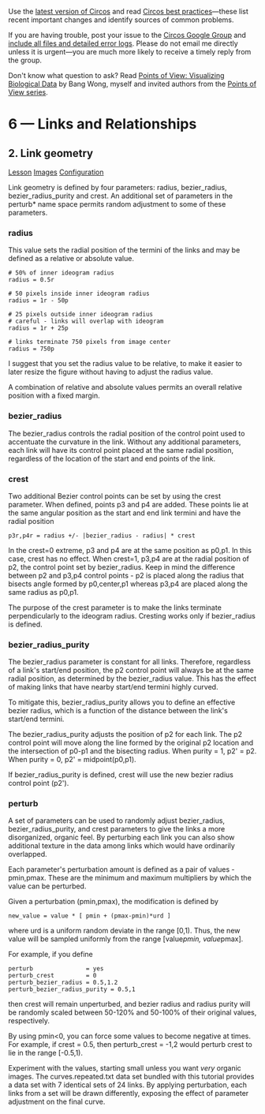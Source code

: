 Use the [latest version of Circos](/software/download/circos/) and read
[Circos best
practices](/documentation/tutorials/reference/best_practices/)—these list
recent important changes and identify sources of common problems.

If you are having trouble, post your issue to the [Circos Google
Group](https://groups.google.com/group/circos-data-visualization) and [include
all files and detailed error logs](/support/support/). Please do not email me
directly unless it is urgent—you are much more likely to receive a timely
reply from the group.

Don't know what question to ask? Read [Points of View: Visualizing Biological
Data](https://www.nature.com/nmeth/journal/v9/n12/full/nmeth.2258.html) by
Bang Wong, myself and invited authors from the [Points of View
series](https://mk.bcgsc.ca/pointsofview).

# 6 — Links and Relationships

## 2\. Link geometry

[Lesson](/documentation/tutorials/links/geometry/lesson)
[Images](/documentation/tutorials/links/geometry/images)
[Configuration](/documentation/tutorials/links/geometry/configuration)

Link geometry is defined by four parameters: radius, bezier_radius,
bezier_radius_purity and crest. An additional set of parameters in the
perturb* name space permits random adjustment to some of these parameters.

### radius

This value sets the radial position of the termini of the links and may be
defined as a relative or absolute value.

    
    
    # 50% of inner ideogram radius
    radius = 0.5r 
    
    # 50 pixels inside inner ideogram radius
    radius = 1r - 50p
    
    # 25 pixels outside inner ideogram radius
    # careful - links will overlap with ideogram
    radius = 1r + 25p
    
    # links terminate 750 pixels from image center
    radius = 750p
    

I suggest that you set the radius value to be relative, to make it easier to
later resize the figure without having to adjust the radius value.

A combination of relative and absolute values permits an overall relative
position with a fixed margin.

### bezier_radius

The bezier_radius controls the radial position of the control point used to
accentuate the curvature in the link. Without any additional parameters, each
link will have its control point placed at the same radial position,
regardless of the location of the start and end points of the link.

### crest

Two additional Bezier control points can be set by using the crest parameter.
When defined, points p3 and p4 are added. These points lie at the same angular
position as the start and end link termini and have the radial position

    
    
    p3r,p4r = radius +/- |bezier_radius - radius| * crest
    

In the crest=0 extreme, p3 and p4 are at the same position as p0,p1. In this
case, crest has no effect. When crest=1, p3,p4 are at the radial position of
p2, the control point set by bezier_radius. Keep in mind the difference
between p2 and p3,p4 control points - p2 is placed along the radius that
bisects angle formed by p0,center,p1 whereas p3,p4 are placed along the same
radius as p0,p1.

The purpose of the crest parameter is to make the links terminate
perpendicularly to the ideogram radius. Cresting works only if bezier_radius
is defined.

### bezier_radius_purity

The bezier_radius parameter is constant for all links. Therefore, regardless
of a link's start/end position, the p2 control point will always be at the
same radial position, as determined by the bezier_radius value. This has the
effect of making links that have nearby start/end termini highly curved.

To mitigate this, bezier_radius_purity allows you to define an effective
bezier radius, which is a function of the distance between the link's
start/end termini.

The bezier_radius_purity adjusts the position of p2 for each link. The p2
control point will move along the line formed by the original p2 location and
the intersection of p0-p1 and the bisecting radius. When purity = 1, p2' = p2.
When purity = 0, p2' = midpoint(p0,p1).

If bezier_radius_purity is defined, crest will use the new bezier radius
control point (p2').

### perturb

A set of parameters can be used to randomly adjust bezier_radius,
bezier_radius_purity, and crest parameters to give the links a more
disorganized, organic feel. By perturbing each link you can also show
additional texture in the data among links which would have ordinarily
overlapped.

Each parameter's perturbation amount is defined as a pair of values -
pmin,pmax. These are the minimum and maximum multipliers by which the value
can be perturbed.

Given a perturbation (pmin,pmax), the modification is defined by

    
    
    new_value = value * [ pmin + (pmax-pmin)*urd ]
    

where urd is a uniform random deviate in the range [0,1). Thus, the new value
will be sampled uniformly from the range [value*pmin, value*pmax].

For example, if you define

    
    
    perturb               = yes
    perturb_crest         = 0
    perturb_bezier_radius = 0.5,1.2
    perturb_bezier_radius_purity = 0.5,1
    

then crest will remain unperturbed, and bezier radius and radius purity will
be randomly scaled between 50-120% and 50-100% of their original values,
respectively.

By using pmin<0, you can force some values to become negative at times. For
example, if crest = 0.5, then perturb_crest = -1,2 would perturb crest to lie
in the range [-0.5,1).

Experiment with the values, starting small unless you want _very_ organic
images. The curves.repeated.txt data set bundled with this tutorial provides a
data set with 7 identical sets of 24 links. By applying perturbation, each
links from a set will be drawn differently, exposing the effect of parameter
adjustment on the final curve.


